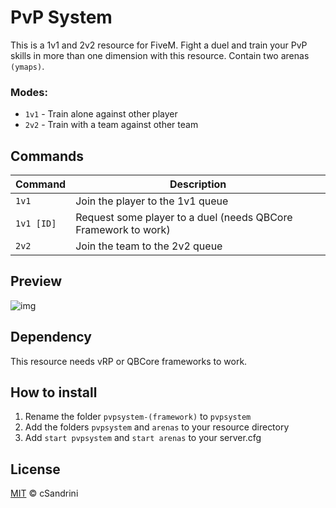 # PvP System
This is a 1v1 and 2v2 resource for FiveM.
Fight a duel and train your PvP skills in more than one dimension with this resource. 
Contain two arenas `(ymaps)`.

### Modes:
- `1v1` - Train alone against other player
- `2v2` - Train with a team against other team

## Commands

| Command | Description |
| ------- | ----------- |
| `1v1` | Join the player to the 1v1 queue |
| `1v1 [ID]` | Request some player to a duel (needs QBCore Framework to work) |
| `2v2` | Join the team to the 2v2 queue |

## Preview
![img](https://user-images.githubusercontent.com/55068969/194797053-001effa5-4cc3-46b7-9446-e690a7f454ce.png)

## Dependency
This resource needs vRP or QBCore frameworks to work. 

## How to install
1. Rename the folder `pvpsystem-(framework)` to `pvpsystem`
2. Add the folders `pvpsystem` and `arenas` to your resource directory
3. Add `start pvpsystem` and `start arenas` to your server.cfg

## License
[MIT](LICENSE) © cSandrini

